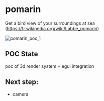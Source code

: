 # pomarin
Get a bird view of your surroundings at sea (https://fr.wikipedia.org/wiki/Labbe_pomarin)

![pomarin_poc_1](https://user-images.githubusercontent.com/6758302/168026947-45532d0a-1164-450a-becb-58ed356d9266.png)

## POC State
poc of 3d render system + egui integration

## Next step:
  - camera


